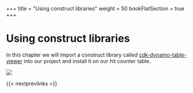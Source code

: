 +++
title = "Using construct libraries"
weight = 50
bookFlatSection = true
+++

# Using construct libraries

In this chapter we will import a construct library called
[cdk-dynamo-table-viewer](https://pypi.org/project/cdk-dynamo-table-view)
into our project and install it on our hit counter table.

![](/images/table-viewer.png)


{{< nextprevlinks >}}